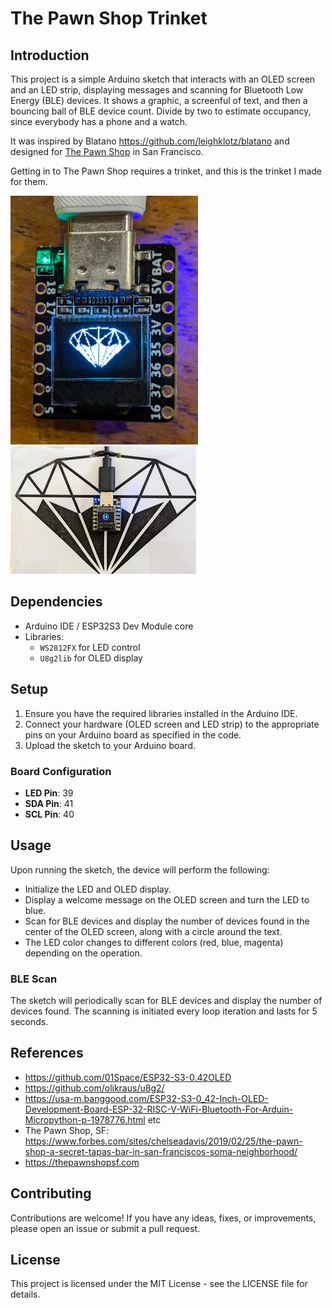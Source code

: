# The Pawn Shop Trinket

## Introduction

This project is a simple Arduino sketch that interacts with an OLED screen and
an LED strip, displaying messages and scanning for Bluetooth Low Energy (BLE)
devices. It shows a graphic, a screenful of text, and then a bouncing ball of BLE device count.
Divide by two to estimate occupancy, since everybody has a phone and a watch.

It was inspired by Blatano <https://github.com/leighklotz/blatano> and designed
for [The Pawn Shop](https://thepawnshopsf.com/) in San Francisco. 

Getting in to The Pawn Shop requires a trinket, and this is the trinket I made for them.

![](docs/pawn-shop-trinket.jpg)
![](docs/first-article.jpg)

## Dependencies
- Arduino IDE / ESP32S3 Dev Module core
- Libraries:
  - `WS2812FX` for LED control
  - `U8g2lib` for OLED display

## Setup
1. Ensure you have the required libraries installed in the Arduino IDE.
2. Connect your hardware (OLED screen and LED strip) to the appropriate pins on your Arduino board as specified in the code.
3. Upload the sketch to your Arduino board.

### Board Configuration
- **LED Pin**: 39
- **SDA Pin**: 41
- **SCL Pin**: 40

## Usage
Upon running the sketch, the device will perform the following:
- Initialize the LED and OLED display.
- Display a welcome message on the OLED screen and turn the LED to blue.
- Scan for BLE devices and display the number of devices found in the center of the OLED screen, along with a circle around the text.
- The LED color changes to different colors (red, blue, magenta) depending on the operation.

### BLE Scan
The sketch will periodically scan for BLE devices and display the number of devices found. The scanning is initiated every loop iteration and lasts for 5 seconds.

## References
- <https://github.com/01Space/ESP32-S3-0.42OLED>
- <https://github.com/olikraus/u8g2/>
- <https://usa-m.banggood.com/ESP32-S3-0_42-Inch-OLED-Development-Board-ESP-32-RISC-V-WiFi-Bluetooth-For-Arduin-Micropython-p-1978776.html> etc
- The Pawn Shop, SF: <https://www.forbes.com/sites/chelseadavis/2019/02/25/the-pawn-shop-a-secret-tapas-bar-in-san-franciscos-soma-neighborhood/>
- https://thepawnshopsf.com

## Contributing
Contributions are welcome! If you have any ideas, fixes, or improvements, please open an issue or submit a pull request.

## License
This project is licensed under the MIT License - see the LICENSE file for details.

